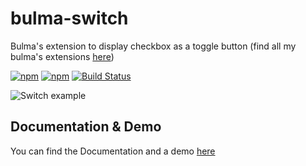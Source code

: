 # bulma-switch

Bulma's extension to display checkbox as a toggle button
(find all my bulma's extensions [here](https://wikiki.github.io/))

[![npm](https://img.shields.io/npm/v/bulma-switch.svg)](https://www.npmjs.com/package/bulma-switch)
[![npm](https://img.shields.io/npm/dm/bulma-switch.svg)](https://www.npmjs.com/package/bulma-switch)
[![Build Status](https://travis-ci.org/Wikiki/bulma-switch.svg?branch=master)](https://travis-ci.org/Wikiki/bulma-switch)

![Switch example](switch-example.png)

## Documentation & Demo

You can find the Documentation and a demo [here](https://wikiki.github.io/form/switch/)
